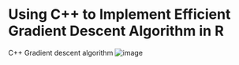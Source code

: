 # Using C++ to Implement Efficient Gradient Descent Algorithm in R
C++
Gradient descent algorithm
![image](https://user-images.githubusercontent.com/29300100/199288013-98372234-47df-4f99-876d-a268f46f351e.png)

